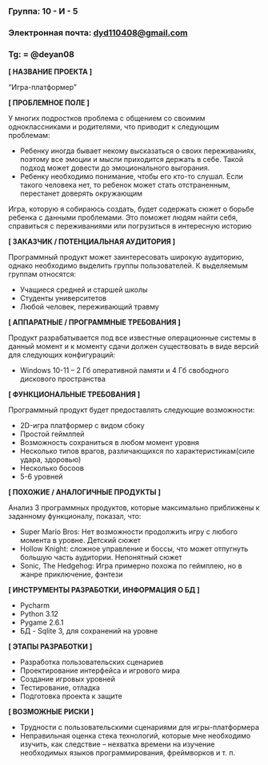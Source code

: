 ### Группа: 10 - И - 5
### Электронная почта: dyd110408@gmail.com 
### Tg: = @deyan08


**[ НАЗВАНИЕ ПРОЕКТА ]**

“Игра-платформер”

**[ ПРОБЛЕМНОЕ ПОЛЕ ]**

У многих подростков проблема с общением со своимим одноклассниками и родителями, что
приводит к следующим проблемам:
* Ребенку иногда бывает некому высказаться о своих переживаниях, 
поэтому все эмоции и мысли приходится держать в себе. Такой подход может довести 
до эмоционального выгорания.
* Ребенку необходимо понимание, чтобы его кто-то слушал. Если такого человека нет,
то ребенок может стать отстраненным, перестанет доверять окружающим

Игра, которую я собираюсь создать, будет содержать сюжет о борьбе ребенка с данными проблемами.
Это поможет людям найти себя, справиться с переживаниями или погрузиться в интересную историю

**[ ЗАКАЗЧИК / ПОТЕНЦИАЛЬНАЯ АУДИТОРИЯ ]**

Программный продукт может заинтересовать широкую аудиторию, однако необходимо выделить 
группы пользователей. К выделяемым группам относятся:

* Учащиеся средней и старшей школы
* Студенты университетов
* Любой человек, переживающий травму

**[ АППАРАТНЫЕ / ПРОГРАММНЫЕ ТРЕБОВАНИЯ ]** 

Продукт разрабатывается под все известные операционные системы в 
данный момент и к моменту сдачи должен существовать в 
виде версий для следующих конфигураций:

* Windows 10-11 – 2 Гб оперативной памяти и 4 Гб свободного дискового пространства 

**[ ФУНКЦИОНАЛЬНЫЕ ТРЕБОВАНИЯ ]**

Программный продукт будет предоставлять следующие возможности:

* 2D-игра платформер с видом сбоку
* Простой геймлпей
* Возможность сохраниться в любом момент уровня
* Несколько типов врагов, различающихся по характеристикам(силе удара, здоровью)
* Несколько босоов
* 5-6 уровней

**[ ПОХОЖИЕ / АНАЛОГИЧНЫЕ ПРОДУКТЫ ]**

Анализ 3 программных продуктов, которые максимально 
приближены к заданному функционалу, показал, что:

* Super Mario Bros: Нет возможности продолжить игру с любого момента в уровне. Детский сюжет
* Hollow Knight: сложное управление и боссы, что может отпугнуть большую часть аудитории.
Непонятный сюжет
* Sonic, The Hedgehog: Игра примерно похожа по геймплею, но в жанре приключение, фэнтези

**[ ИНСТРУМЕНТЫ РАЗРАБОТКИ, ИНФОРМАЦИЯ О БД ]**

* Pycharm
* Python 3.12
* Pygame 2.6.1
* БД - Sqlite 3, для сохранений на уровне

**[ ЭТАПЫ РАЗРАБОТКИ ]**

*	Разработка пользовательских сценариев
*	Проектирование интерфейса и игрового мира
*   Создание игровых уровней
*	Тестирование, отладка
*	Подготовка проекта к защите

**[ ВОЗМОЖНЫЕ РИСКИ ]**

*   Трудности с пользовательскими сценариями для игры-платформера
*	Неправильная оценка стека технологий, которые мне 
необходимо изучить, как следствие – нехватка времени на изучение    
необходимых языков программирования, фреймворков и т. п.
